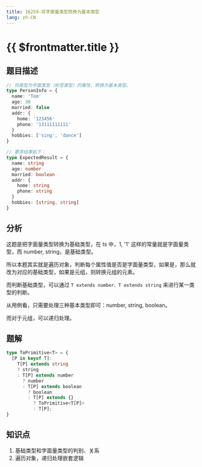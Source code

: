 ```yaml
---
title: 16259-将字面量类型转换为基本类型
lang: zh-CN
---
```


# {{ $frontmatter.title }}

## 题目描述

```ts
// 将类型为字面类型（标签类型）的属性，转换为基本类型。
type PersonInfo = {
  name: 'Tom'
  age: 30
  married: false
  addr: {
    home: '123456'
    phone: '13111111111'
  }
  hobbies: ['sing', 'dance']
}
```
```ts
// 要求结果如下：
type ExpectedResult = {
  name: string
  age: number
  married: boolean
  addr: {
    home: string
    phone: string
  }
  hobbies: [string, string]
}
```

## 分析

这题是把字面量类型转换为基础类型，在 ts 中，1, '1' 这样的常量就是字面量类型，而 number, string，是基础类型。

所以本题其实就是遍历对象，判断每个属性值是否是字面量类型，如果是，那么就改为对应的基础类型，如果是元组，则转换元组的元素。

而判断基础类型，可以通过 `T extends number、T extends string`  来进行某一类型的判断。

从用例看，只需要处理三种基本类型即可：number, string, boolean。

而对于元组，可以递归处理。

## 题解

```ts
type ToPrimitive<T> = {
  [P in keyof T]:
    T[P] extends string
    ? string
    : T[P] extends number
      ? number
      : T[P] extends boolean
        ? boolean
        : T[P] extends {}
          ? ToPrimitive<T[P]>
          : T[P];
}
```

## 知识点

1. 基础类型和字面量类型的判别、关系
2. 遍历对象，递归处理嵌套逻辑



